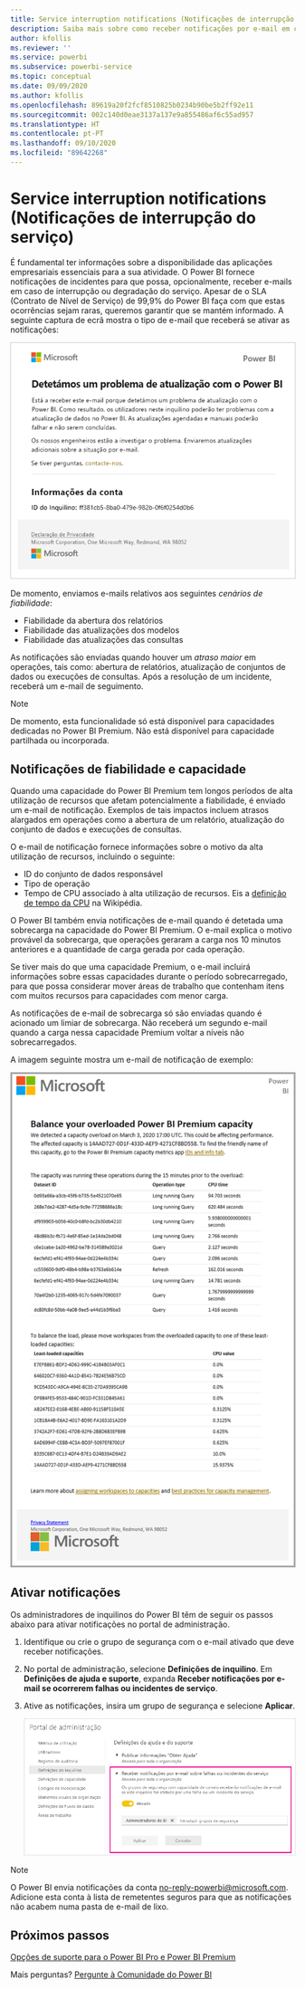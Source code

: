 ```yaml
---
title: Service interruption notifications (Notificações de interrupção do serviço)
description: Saiba mais sobre como receber notificações por e-mail em caso de interrupção ou degradação do serviço Power BI.
author: kfollis
ms.reviewer: ''
ms.service: powerbi
ms.subservice: powerbi-service
ms.topic: conceptual
ms.date: 09/09/2020
ms.author: kfollis
ms.openlocfilehash: 89619a20f2fcf8510825b0234b90be5b2ff92e11
ms.sourcegitcommit: 002c140d0eae3137a137e9a855486af6c55ad957
ms.translationtype: HT
ms.contentlocale: pt-PT
ms.lasthandoff: 09/10/2020
ms.locfileid: "89642268"
---
```

# <a name="service-interruption-notifications"></a>Service interruption notifications (Notificações de interrupção do serviço)

É fundamental ter informações sobre a disponibilidade das aplicações empresariais essenciais para a sua atividade. O Power BI fornece notificações de incidentes para que possa, opcionalmente, receber e-mails em caso de interrupção ou degradação do serviço. Apesar de o SLA (Contrato de Nível de Serviço) de 99,9% do Power BI faça com que estas ocorrências sejam raras, queremos garantir que se mantém informado. A seguinte captura de ecrã mostra o tipo de e-mail que receberá se ativar as notificações:

![E-mail de notificação relativamente à atualização](media/service-interruption-notifications/refresh-notification-email.png)

De momento, enviamos e-mails relativos aos seguintes _cenários de fiabilidade_:

- Fiabilidade da abertura dos relatórios
- Fiabilidade das atualizações dos modelos
- Fiabilidade das atualizações das consultas

As notificações são enviadas quando houver um _atraso maior_ em operações, tais como: abertura de relatórios, atualização de conjuntos de dados ou execuções de consultas. Após a resolução de um incidente, receberá um e-mail de seguimento.

> [!NOTE]
> De momento, esta funcionalidade só está disponível para capacidades dedicadas no Power BI Premium. Não está disponível para capacidade partilhada ou incorporada.

## <a name="capacity-and-reliability-notifications"></a>Notificações de fiabilidade e capacidade

Quando uma capacidade do Power BI Premium tem longos períodos de alta utilização de recursos que afetam potencialmente a fiabilidade, é enviado um e-mail de notificação. Exemplos de tais impactos incluem atrasos alargados em operações como a abertura de um relatório, atualização do conjunto de dados e execuções de consultas. 

O e-mail de notificação fornece informações sobre o motivo da alta utilização de recursos, incluindo o seguinte:

* ID do conjunto de dados responsável
* Tipo de operação
* Tempo de CPU associado à alta utilização de recursos. Eis a [definição de tempo da CPU](https://wikipedia.org/wiki/CPU_time) na Wikipédia.

O Power BI também envia notificações de e-mail quando é detetada uma sobrecarga na capacidade do Power BI Premium. O e-mail explica o motivo provável da sobrecarga, que operações geraram a carga nos 10 minutos anteriores e a quantidade de carga gerada por cada operação. 


Se tiver mais do que uma capacidade Premium, o e-mail incluirá informações sobre essas capacidades durante o período sobrecarregado, para que possa considerar mover áreas de trabalho que contenham itens com muitos recursos para capacidades com menor carga.

As notificações de e-mail de sobrecarga só são enviadas quando é acionado um limiar de sobrecarga. Não receberá um segundo e-mail quando a carga nessa capacidade Premium voltar a níveis não sobrecarregados.

A imagem seguinte mostra um e-mail de notificação de exemplo:

![e-mail de notificação de capacidade sobrecarregada](media/service-interruption-notifications/refresh-notification-email-2.png)


## <a name="enable-notifications"></a>Ativar notificações

Os administradores de inquilinos do Power BI têm de seguir os passos abaixo para ativar notificações no portal de administração.

1. Identifique ou crie o grupo de segurança com o e-mail ativado que deve receber notificações.

1. No portal de administração, selecione **Definições de inquilino**. Em **Definições de ajuda e suporte**, expanda **Receber notificações por e-mail se ocorrerem falhas ou incidentes de serviço**.

1. Ative as notificações, insira um grupo de segurança e selecione **Aplicar**.

    ![Ativar notificações de serviço](media/service-interruption-notifications/enable-notifications.png)

> [!NOTE]
> O Power BI envia notificações da conta no-reply-powerbi@microsoft.com. Adicione esta conta à lista de remetentes seguros para que as notificações não acabem numa pasta de e-mail de lixo.

## <a name="next-steps"></a>Próximos passos

[Opções de suporte para o Power BI Pro e Power BI Premium](service-support-options.md)

Mais perguntas? [Pergunte à Comunidade do Power BI](https://community.powerbi.com/)
